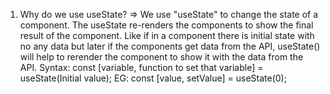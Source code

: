 <!-- use of state  -->
1. Why do we use useState?
=> We use "useState" to change the state of a component. The useState re-renders the components to show the final result of the component. Like if in a component there is initial state with no any data  but later if the components get data from the API, useState() will help to rerender the component to show it with the data from the API.
Syntax: 
const [variable, function to set that variable] = useState(Initial value);
EG: const [value, setValue] = useState(0);